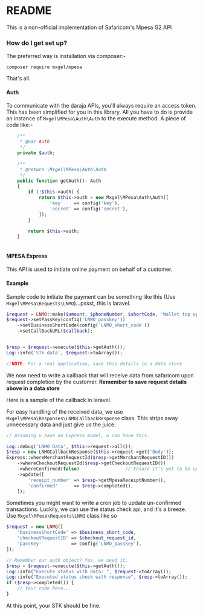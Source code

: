 # README #

This is a non-official implementation of Safaricom's Mpesa G2 API

### How do I get set up? ###

The preferred way is installation via composer:-

`composer require mxgel/mpesa`

That's all.

#### Auth

To communicate with the daraja APIs, you'll always require an access token. 
This has been simplified for you in this library. All you have to do is provide an instance of `Mxgel\MPesa\Auth\Auth` to the execute method. A piece of code like:-

```php
    /**
     * @var Auth
     */
    private $auth;

    /**
     * @return \Mxgel\MPesa\Auth\Auth
     */
    public function getAuth(): Auth
    {
        if (!$this->auth) {
            return $this->auth = new Mxgel\MPesa\Auth\Auth([
                'key'    => config('key'),
                'secret' => config('secret'),
            ]);
        }

        return $this->auth;
    }
    
```

#### MPESA Express

This API is used to initiate online payment on behalf of a customer.

#### Example

Sample code to initiate the payment can be something like this (Use `Mxgel\MPesa\Requests\LNMO`)...pssst, this is laravel.

```php
$request = LNMO::make($amount, $phoneNumber, $shortCode, 'Wallet top up');
$request->setPassKey(config('LNMO_passkey'))
    ->setBusinessShortCode(config('LNMO_short_code'))
    ->setCallBackURL($callback);


$resp = $request->execute($this->getAuth());
Log::info('STk data', $request->toArray());

//NOTE: For a real application, save this details in a data store
```

We now need to write a callback that will receive data from safaricom upon request completion by the customer. **Remember to save request details above in a data store**

Here is a sample of the callback in laravel.

For easy handling of the received data, we use `Mxgel\MPesa\Responses\LNMOCallbackResponse` class. This strips away unnecessary data and just give us the juice.


```php
// Assuming u have an Express model, u can have this.

Log::debug('LNMO Data', $this->request->all());
$resp = new LNMOCallbackResponse($this->request->get('Body'));
Express::whereMerchantRequestId($resp->getMerchantRequestID())
    ->whereCheckoutRequestId($resp->getCheckoutRequestID())
    ->whereConfirmed(false)                 // Ensure it's yet to be updated
    ->update([
        'receipt_number' => $resp->getMpesaReceiptNumber(),
        'confirmed'      => $resp->completed(),
    ]);
```

Sometimes you might want to write a cron job to update un-confirmed transactions. Luckily, we can use the status check api, and it's a breeze. Use `Mxgel\MPesa\Requests\LNMQ` class like so 

```php
$request = new LNMQ([
    'businessShortCode' => $business_short_code,
    'checkoutRequestID' => $checkout_request_id,
    'passKey'           => config('LNMO_passkey'),
]);

// Remember our auth object? Yes, we need it.
$resp = $request->execute($this->getAuth());
Log::info("Execute status with data: ", $request->toArray());
Log::info("Executed status check with response", $resp->toArray());
if ($resp->completed()) {
    // Your code here...
}
```

At this point, your STK should be fine.